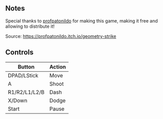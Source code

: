 ## Notes

Special thanks to [profpatonildo](https://profpatonildo.itch.io/) for making this game, making it free and allowing to distribute it!

Source: https://profpatonildo.itch.io/geometry-strike

## Controls

| Button | Action |
|--|--|
|DPAD/LStick|Move|
|A|Shoot|
|R1/R2/L1/L2/B|Dash|
|X/Down|Dodge|
|Start|Pause|

